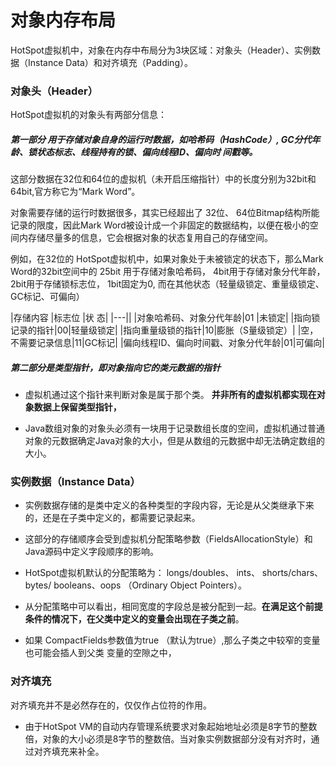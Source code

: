 # 对象内存布局
HotSpot虚拟机中，对象在内存中布局分为3块区域：对象头（Header）、实例数据（Instance Data）和对齐填充（Padding）。

### 对象头（Header）
HotSpot虚拟机的对象头有两部分信息：
##### 第一部分 用于存储对象自身的运行时数据，如哈希码（HashCode）, GC分代年龄、锁状态标志、线程持有的锁、偏向线程ID、偏向时 间戳等。

这部分数据在32位和64位的虚拟机（未开启压缩指针）中的长度分别为32bit和 64bit,官方称它为“Mark Word”。

对象需要存储的运行时数据很多，其实已经超出了 32位、 64位Bitmap结构所能记录的限度，因此Mark Word被设计成一个非固定的数据结构，以便在极小的空间内存储尽量多的信息，它会根据对象的状态复用自己的存储空间。

例如，在32位的 HotSpot虚拟机中，如果对象处于未被锁定的状态下，那么Mark Word的32bit空间中的
25bit 用于存储对象哈希码，
4bit用于存储对象分代年龄，
2bit用于存储锁标志位，
1bit固定为0, 
而在其他状态（轻量级锁定、重量级锁定、GC标记、可偏向）

|存储内容 |标志位 |状 态|
|---||
|对象哈希码、对象分代年龄|01 |未锁定|
|指向锁记录的指针|00|轻量级锁定|
|指向重量级锁的指针|10|膨胀（S量级锁定）|
|空，不需要记录信息|11|GC标记|
|偏向线程ID、偏向时间戳、对象分代年龄|01|可偏向|

##### 第二部分是类型指针，即对象指向它的类元数据的指针

* 虚拟机通过这个指针来判断对象是属于那个类。
**并非所有的虚拟机都实现在对象数据上保留类型指针，**

* Java数组对象的对象头必须有一块用于记录数组长度的空间，虚拟机通过普通对象的元数据确定Java对象的大小，但是从数组的元数据中却无法确定数组的大小。

### 实例数据（Instance Data）

* 实例数据存储的是类中定义的各种类型的字段内容，无论是从父类继承下来的，还是在子类中定义的，都需要记录起来。

* 这部分的存储顺序会受到虚拟机分配策略参数（FieldsAllocationStyle）和Java源码中定义字段顺序的影响。

* HotSpot虚拟机默认的分配策略为：
longs/doubles、 ints、 shorts/chars、 bytes/ booleans、oops （Ordinary Object Pointers）。

* 从分配策略中可以看出，相同宽度的字段总是被分配到一起。**在满足这个前提条件的情况下，在父类中定义的变量会出现在子类之前**。
* 如果 CompactFields参数值为true （默认为true）,那么子类之中较窄的变量也可能会插人到父类 变量的空隙之中，

### 对齐填充
对齐填充并不是必然存在的，仅仅作占位符的作用。 
* 由于HotSpot VM的自动内存管理系统要求对象起始地址必须是8字节的整数倍，对象的大小必须是8字节的整数倍。当对象实例数据部分没有对齐时，通过对齐填充来补全。